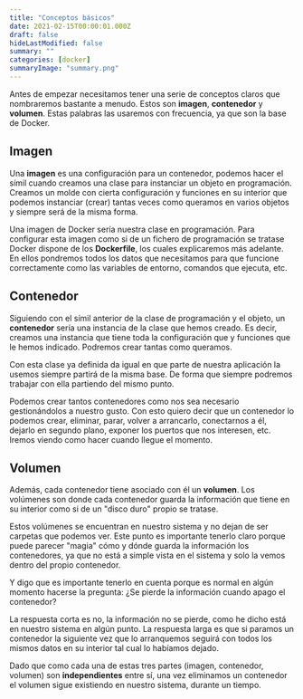 ```yaml
---
title: "Conceptos básicos"
date: 2021-02-15T00:00:01.000Z
draft: false
hideLastModified: false
summary: ""
categories: [docker]
summaryImage: "summary.png"
---
```


Antes de empezar necesitamos tener una serie de conceptos claros que nombraremos bastante a menudo. Estos son **imagen**, **contenedor** y **volumen**. Estas palabras las usaremos con frecuencia, ya que son la base de Docker.

## Imagen

Una **imagen** es una configuración para un contenedor, podemos hacer el símil cuando creamos una clase para instanciar un objeto en programación. Creamos un molde con cierta configuración y funciones en su interior que podemos instanciar (crear) tantas veces como queramos en varios objetos y siempre será de la misma forma.

Una imagen de Docker sería nuestra clase en programación. Para configurar esta imagen como si de un fichero de programación se tratase Docker dispone de los **Dockerfile**, los cuales explicaremos más adelante. En ellos pondremos todos los datos que necesitamos para que funcione correctamente como las variables de entorno, comandos que ejecuta, etc.

## Contenedor

Siguiendo con el símil anterior de la clase de programación y el objeto, un **contenedor** sería una instancia de la clase que hemos creado. Es decir, creamos una instancia que tiene toda la configuración que y funciones que le hemos indicado. Podremos crear tantas como queramos.

Con esta clase ya definida da igual en que parte de nuestra aplicación la usemos siempre partirá de la misma base. De forma que siempre podremos trabajar con ella partiendo del mismo punto.

Podemos crear tantos contenedores como nos sea necesario gestionándolos a nuestro gusto. Con esto quiero decir que un contenedor lo podemos crear, eliminar, parar, volver a arrancarlo, conectarnos a él, dejarlo en segundo plano, exponer los puertos que nos interesen, etc. Iremos viendo como hacer cuando llegue el momento.

## Volumen

Además, cada contenedor tiene asociado con él un **volumen**. Los volúmenes son donde cada contenedor guarda la información que tiene en su interior como si de un "disco duro" propio se tratase.

Estos volúmenes se encuentran en nuestro sistema y no dejan de ser carpetas que podemos ver. Este punto es importante tenerlo claro porque puede parecer "magia" cómo y dónde guarda la información los contenedores, ya que no está a simple vista en el sistema y solo la vemos dentro del propio contenedor.

Y digo que es importante tenerlo en cuenta porque es normal en algún momento hacerse la pregunta: ¿Se pierde la información cuando apago el contenedor?

La respuesta corta es no, la información no se pierde, como he dicho está en nuestro sistema en algún punto. La respuesta larga es que si paramos un contenedor la siguiente vez que lo arranquemos seguirá con todos los mismos datos en su interior tal cual lo habíamos dejado.

Dado que como cada una de estas tres partes (imagen, contenedor, volumen) son **independientes** entre sí, una vez eliminamos un contenedor el volumen sigue existiendo en nuestro sistema, durante un tiempo.
